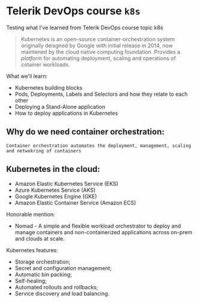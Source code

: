 # Telerik DevOps course `k8s`
Testing what I've learned from Telerik DevOps course topic k8s

> Kubernetes is an open-source container-orchestration system originally deisgned by Google with initial release in 2014, now maintened by the cloud native computing foundation. Provides a *platform* for automating deployment, scaling and operations of cotainer workloads.

What we'll learn:

* Kubernetes building blocks
* Pods, Deployments, Labels and Selectors and how they relate to each other
* Deploying a Stand-Alone application
* How to deploy applications in Kubernetes

## Why do we need container orchestration:
```
Container orchestration automates the deployment, management, scaling and netwokring of containers
```

## Kubernetes in the cloud:
* Amazon Elastic Kubernetes Service (EKS)
* Azure Kubernetes Service (AKS)
* Google Kubernetes Engine (GKE)
* Amazon Elastic Container Service (Amazon ECS)

Honorable mention:
* Nomad - A simple and flexible workload orchestrator to deploy and manage containers and non-containerized applications across on-prem and clouds at scale.

Kubernetes features:
* Storage orchestration;
* Secret and configuration management;
* Automatic bin packing;
* Self-healing;
* Automated rollouts and rollbacks;
* Service discovery and load balancing.

